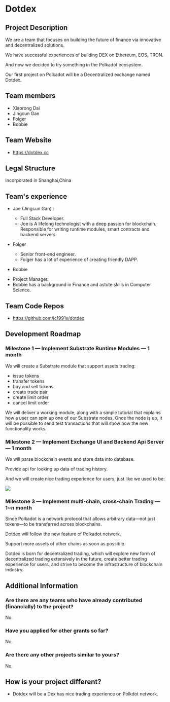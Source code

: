# Dotdex

## Project Description

We are a team that focuses on building the future of finance via innovative and decentralized solutions.

We have successful experiences of building DEX on Ethereum, EOS, TRON.

And now we decided to try something in the Polkadot ecosystem.

Our first project on Polkadot will be a Decentralized exchange named Dotdex.

## Team members
* Xiaorong Dai
* Jingcun Gan
* Folger
* Bobbie

## Team Website	
* https://dotdex.cc

## Legal Structure 
Incorporated in Shanghai,China

## Team's experience

* Joe (Jingcun Gan)  :  
    - Full Stack Developer. 
    - Joe is A lifelong technologist with a deep passion for blockchain. Responsible for writing runtime modules, smart contracts and backend servers.

* Folger 
  - Senior front-end engineer. 
  - Folger has a lot of experience of creating friendly DAPP.

* Bobbie 
 - Project Manager. 
 - Bobbie has a background in Finance and astute skills in Computer Science.
 

## Team Code Repos
* https://github.com/jc1991x/dotdex


## Development Roadmap

### Milestone 1 — Implement Substrate Runtime Modules — 1 month 

We will create a Substrate module that support assets trading:
  
* issue tokens
* transfer tokens
* buy and sell tokens
* create trade pair
* create limit order
* cancel limit order

We will deliver a working module, along with a simple tutorial that explains how a user can spin up one of our Substrate nodes. Once the node is up, it will be possible to send test transactions that will show how the new functionality works.

### Milestone 2 — Implement Exchange UI and Backend Api Server — 1 month 

We will parse blockchain events and store data into database.

Provide api for looking up data of trading history. 

And we will create nice trading experience for users, just like we used to be: 

![](https://tva1.sinaimg.cn/large/006tNbRwgy1gaewycs7t6j31360u0nii.jpg)


### Milestone 3 — Implement multi-chain, cross-chain Trading — 1~n month 

Since Polkadot is a network protocol that allows arbitrary data—not just tokens—to be transferred across blockchains.

Dotdex will follow the new feature of Polkadot network.

Support more assets of other chains as soon as possible. 

Dotdex is born for decentralized trading, which will explore new form of decentralized trading extensively in the future, create better trading experience for users, and strive to become the infrastructure of blockchain industry.


## Additional Information

### Are there are any teams who have already contributed (financially) to the project?
No.

### Have you applied for other grants so far?
No.

### Are there any other projects similar to yours?
No.

## How is your project different?
* Dotdex will be a Dex has nice trading experience on Polkdot network.


